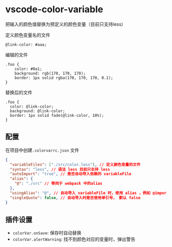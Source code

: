 # vscode-color-variable
把输入的颜色值替换为预定义的颜色变量（目前只支持less）

定义颜色变量名的文件
```less
@link-color: #aaa;
```

编辑的文件
```less
.foo {
    color: #0a1;
    background: rgb(170, 170, 170);
    border: 1px solid rgba(170, 170, 170, 0.1);
}
```

替换后的文件
```less
.foo {
  color: @link-color;
  background: @link-color;
  border: 1px solid fade(@link-color, 10%);
}
```

## 配置
在项目中创建`.colorvarrc.json` 文件
```json
{
  "variableFiles": ["./src/color.less"], // 定义颜色变量的文件
  "syntax": "less", // 语法 less 目前只支持 less
  "autoImport": "true", // 是否自动导入依赖的 variableFile
  "alias": {
    "@": "./src" // 等同于 webpack 中的alias
  },
  "usingAlias": "@", // 自动导入 variableFile 时，使用 alias ，例如 @import '~@/src/color.less'
  "singleQuote": false, // 自动导入时是否使用单引号， 默认 false
}
```

## 插件设置
* `colorVar.onSave`: 保存时自动替换
* `colorVar.alertWarning`: 找不到颜色对应的变量时，弹出警告
